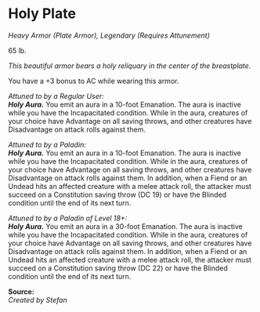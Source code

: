 # Holy Plate
*Heavy Armor (Plate Armor), Legendary (Requires Attunement)*

65 lb.

*This beautiful armor bears a holy reliquary in the center of the breastplate.*

You have a +3 bonus to AC while wearing this armor.

*Attuned to by a Regular User:*  
***Holy Aura.*** You emit an aura in a 10-foot Emanation. The aura is inactive while you have the Incapacitated condition. While in the aura, creatures of your choice have Advantage on all saving throws, and other creatures have Disadvantage on attack rolls against them.

*Attuned to by a Paladin:*  
***Holy Aura.*** You emit an aura in a 10-foot Emanation. The aura is inactive while you have the Incapacitated condition. While in the aura, creatures of your choice have Advantage on all saving throws, and other creatures have Disadvantage on attack rolls against them. In addition, when a Fiend or an Undead hits an affected creature with a melee attack roll, the attacker must succeed on a Constitution saving throw (DC 19) or have the Blinded condition until the end of its next turn.

*Attuned to by a Paladin of Level 18+:*  
***Holy Aura.*** You emit an aura in a 30-foot Emanation. The aura is inactive while you have the Incapacitated condition. While in the aura, creatures of your choice have Advantage on all saving throws, and other creatures have Disadvantage on attack rolls against them. In addition, when a Fiend or an Undead hits an affected creature with a melee attack roll, the attacker must succeed on a Constitution saving throw (DC 22) or have the Blinded condition until the end of its next turn.

**Source:**  
*Created by Stefan*
